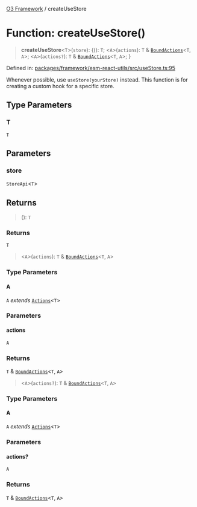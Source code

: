 [O3 Framework](../API.md) / createUseStore

# Function: createUseStore()

> **createUseStore**\<`T`\>(`store`): \{(): `T`; \<`A`\>(`actions`): `T` & [`BoundActions`](../type-aliases/BoundActions.md)\<`T`, `A`\>; \<`A`\>(`actions?`): `T` & [`BoundActions`](../type-aliases/BoundActions.md)\<`T`, `A`\>; \}

Defined in: [packages/framework/esm-react-utils/src/useStore.ts:95](https://github.com/habeshabro/openmrs-esm-core/blob/main/packages/framework/esm-react-utils/src/useStore.ts#L95)

Whenever possible, use `useStore(yourStore)` instead. This function is for creating a
custom hook for a specific store.

## Type Parameters

### T

`T`

## Parameters

### store

`StoreApi`\<`T`\>

## Returns

> (): `T`

### Returns

`T`

> \<`A`\>(`actions`): `T` & [`BoundActions`](../type-aliases/BoundActions.md)\<`T`, `A`\>

### Type Parameters

#### A

`A` *extends* [`Actions`](../type-aliases/Actions.md)\<`T`\>

### Parameters

#### actions

`A`

### Returns

`T` & [`BoundActions`](../type-aliases/BoundActions.md)\<`T`, `A`\>

> \<`A`\>(`actions?`): `T` & [`BoundActions`](../type-aliases/BoundActions.md)\<`T`, `A`\>

### Type Parameters

#### A

`A` *extends* [`Actions`](../type-aliases/Actions.md)\<`T`\>

### Parameters

#### actions?

`A`

### Returns

`T` & [`BoundActions`](../type-aliases/BoundActions.md)\<`T`, `A`\>
